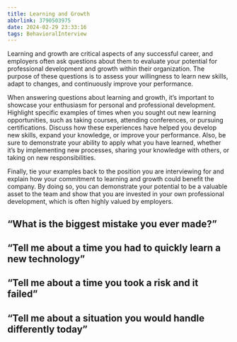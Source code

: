 ```yaml
---
title: Learning and Growth
abbrlink: 3790503975
date: 2024-02-29 23:33:16
tags: BehavioralInterview
---
```

Learning and growth are critical aspects of any successful career, and employers often ask questions about them to evaluate your potential for professional development and growth within their organization. The purpose of these questions is to assess your willingness to learn new skills, adapt to changes, and continuously improve your performance.

When answering questions about learning and growth, it’s important to showcase your enthusiasm for personal and professional development. Highlight specific examples of times when you sought out new learning opportunities, such as taking courses, attending conferences, or pursuing certifications. Discuss how these experiences have helped you develop new skills, expand your knowledge, or improve your performance. Also, be sure to demonstrate your ability to apply what you have learned, whether it’s by implementing new processes, sharing your knowledge with others, or taking on new responsibilities.

Finally, tie your examples back to the position you are interviewing for and explain how your commitment to learning and growth could benefit the company. By doing so, you can demonstrate your potential to be a valuable asset to the team and show that you are invested in your own professional development, which is often highly valued by employers.
<!--more-->

## “What is the biggest mistake you ever made?”

## “Tell me about a time you had to quickly learn a new technology”

## “Tell me about a time you took a risk and it failed”

## “Tell me about a situation you would handle differently today”
